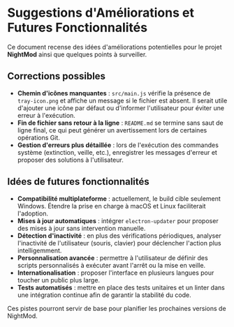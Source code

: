 # Suggestions d'Améliorations et Futures Fonctionnalités

Ce document recense des idées d'améliorations potentielles pour le projet **NightMod** ainsi que quelques points à surveiller.

## Corrections possibles

- **Chemin d'icônes manquantes** : `src/main.js` vérifie la présence de `tray-icon.png` et affiche un message si le fichier est absent. Il serait utile d'ajouter une icône par défaut ou d'informer l'utilisateur pour éviter une erreur à l'exécution.
- **Fin de fichier sans retour à la ligne** : `README.md` se termine sans saut de ligne final, ce qui peut générer un avertissement lors de certaines opérations Git.
- **Gestion d'erreurs plus détaillée** : lors de l'exécution des commandes système (extinction, veille, etc.), enregistrer les messages d'erreur et proposer des solutions à l'utilisateur.

## Idées de futures fonctionnalités

- **Compatibilité multiplateforme** : actuellement, le build cible seulement Windows. Étendre la prise en charge à macOS et Linux faciliterait l'adoption.
- **Mises à jour automatiques** : intégrer `electron-updater` pour proposer des mises à jour sans intervention manuelle.
- **Détection d'inactivité** : en plus des vérifications périodiques, analyser l'inactivité de l'utilisateur (souris, clavier) pour déclencher l'action plus intelligemment.
- **Personnalisation avancée** : permettre à l'utilisateur de définir des scripts personnalisés à exécuter avant l'arrêt ou la mise en veille.
- **Internationalisation** : proposer l'interface en plusieurs langues pour toucher un public plus large.
- **Tests automatisés** : mettre en place des tests unitaires et un linter dans une intégration continue afin de garantir la stabilité du code.

Ces pistes pourront servir de base pour planifier les prochaines versions de NightMod.

